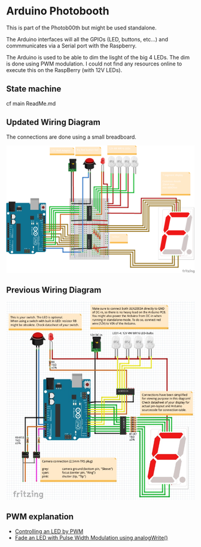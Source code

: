 # Arduino Photobooth

This is part of the Photob00th but might be used standalone.

The Arduino interfaces will all the GPIOs (LED, buttons, etc...) and commmunicates via a Serial port with the Raspberry.

The Arduino is used to be able to dim the lisght of the big 4 LEDs. The dim is done using PWM modulation. I could not find any resources online to execute this on the RaspBerry (with 12V LEDs).

## State machine
cf main ReadMe.md



## Updated Wiring Diagram
The connections are done using a small breadboard.

![Arduino Photobooth](https://raw.githubusercontent.com/3isenHeiM/Photob00th/master/arduino/breadboard.png)

## Previous Wiring Diagram
![Arduino Photobooth2](https://raw.githubusercontent.com/3isenHeiM/Photob00th/master/arduino/arduino_photobooth.jpg)




## PWM explanation
* [Controlling an LED by PWM](https://www.sunfounder.com/learn/Super-Kit-V2-0-for-Arduino/lesson-3-controlling-an-led-by-pwm-super-kit.html)
* [Fade an LED with Pulse Width Modulation using analogWrite()](https://programmingelectronics.com/tutorial-10-fade-an-led-with-pulse-width-modulation-using-analogwrite/)
